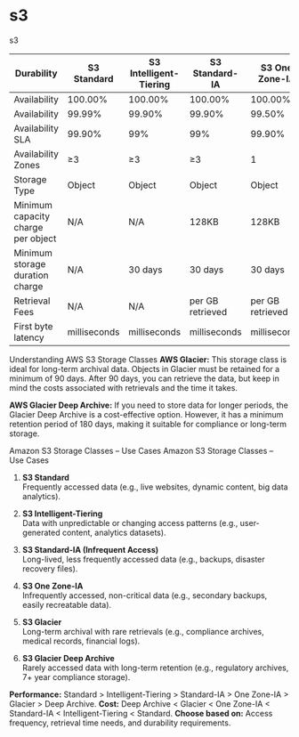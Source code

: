 # s3
s3

 Durability                         | S3 Standard  | S3 Intelligent-Tiering | S3 Standard-IA   | S3 One Zone-IA   | S3 Glacier       |
| ---------------------------------- | ------------ | ---------------------- | ---------------- | ---------------- | ---------------- |
| Availability                       | 100.00%      | 100.00%                | 100.00%          | 100.00%          | 100.00%          |
| Availability                       | 99.99%       | 99.90%                 | 99.90%           | 99.50%           | 99.99%           |
| Availability SLA                   | 99.90%       | 99%                    | 99%              | 99.90%           | 99.90%           |
| Availability Zones                 | ≥3           | ≥3                     | ≥3               | 1                | ≥3               |
| Storage Type                       | Object       | Object                 | Object           | Object           | Object           |
| Minimum capacity charge per object | N/A          | N/A                    | 128KB            | 128KB            | 40KB             |
| Minimum storage duration charge    | N/A          | 30 days                | 30 days          | 30 days          | 180 days         |
| Retrieval Fees                     | N/A          | N/A                    | per GB retrieved | per GB retrieved | per GB retrieved |
| First byte latency                 | milliseconds | milliseconds           | milliseconds     | milliseconds     | Minutes to Hours |

Understanding AWS S3 Storage Classes
**AWS Glacier:** This storage class is ideal for long-term archival data. Objects in Glacier must be retained for a minimum of 90 days. After 90 days, you can retrieve the data, but keep in mind the costs associated with retrievals and the time it takes.

**AWS Glacier Deep Archive:** If you need to store data for longer periods, the Glacier Deep Archive is a cost-effective option. However, it has a minimum retention period of 180 days, making it suitable for compliance or long-term storage.

Amazon S3 Storage Classes – Use Cases
Amazon S3 Storage Classes – Use Cases
1. **S3 Standard**  
   Frequently accessed data (e.g., live websites, dynamic content, big data analytics).

2. **S3 Intelligent-Tiering**  
   Data with unpredictable or changing access patterns (e.g., user-generated content, analytics datasets).

3. **S3 Standard-IA (Infrequent Access)**  
   Long-lived, less frequently accessed data (e.g., backups, disaster recovery files).

4. **S3 One Zone-IA**  
   Infrequently accessed, non-critical data (e.g., secondary backups, easily recreatable data).

5. **S3 Glacier**  
   Long-term archival with rare retrievals (e.g., compliance archives, medical records, financial logs).

6. **S3 Glacier Deep Archive**  
   Rarely accessed data with long-term retention (e.g., regulatory archives, 7+ year compliance storage).

**Performance:** Standard > Intelligent-Tiering > Standard-IA > One Zone-IA > Glacier > Deep Archive.
**Cost:** Deep Archive < Glacier < One Zone-IA < Standard-IA < Intelligent-Tiering < Standard.
**Choose based on:** Access frequency, retrieval time needs, and durability requirements.
